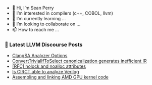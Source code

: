- 👋 Hi, I’m Sean Perry
- 👀 I’m interested in compilers (c++, COBOL, llvm)
- 🌱 I’m currently learning ...
- 💞️ I’m looking to collaborate on ...
- 📫 How to reach me ...

<!---
s66perry/s66perry is a ✨ special ✨ repository because its `README.md` (this file) appears on your GitHub profile.
You can click the Preview link to take a look at your changes.
--->
### 📕 Latest LLVM Discourse Posts

<!-- DISCOURSE-LLVM:START -->
- [ClangSA Analyzer Options](https://discourse.llvm.org/t/clangsa-analyzer-options/79038#post_1)
- [ConvertTrivialIfToSelect canonicalization generates inefficient IR](https://discourse.llvm.org/t/converttrivialiftoselect-canonicalization-generates-inefficient-ir/78234#post_18)
- [[RFC] nolock and noalloc attributes](https://discourse.llvm.org/t/rfc-nolock-and-noalloc-attributes/76837?page=4#post_73)
- [Is CIRCT able to analyze Verilog](https://discourse.llvm.org/t/is-circt-able-to-analyze-verilog/66281?page=5#post_101)
- [Assembling and linking AMD GPU kernel code](https://discourse.llvm.org/t/assembling-and-linking-amd-gpu-kernel-code/78760?page=2#post_22)
<!-- DISCOURSE-LLVM:END -->
